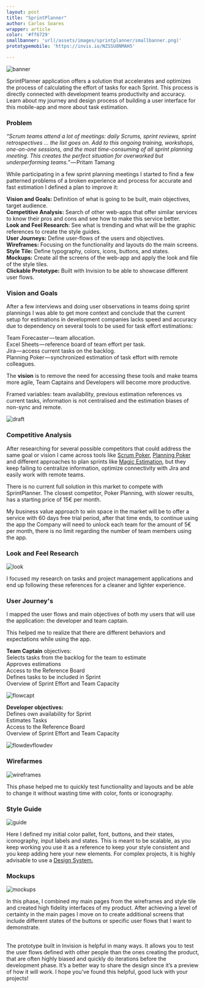 ```yaml
---
layout: post
title: "SprintPlanner"
author: Carlos Soares
wrapper: article
color: '#ff6729'
smallbanner: 'url(/assets/images/sprintplanner/smallbanner.png)'
prototypemobile: 'https://invis.io/NZSSU8NMAH5'

---
```


![banner](/assets/images/sprintplanner/banner.png)

SprintPlanner application offers a solution that accelerates and optimizes the process of calculating the effort of tasks for each Sprint. This process is directly connected with development teams productivity and accuracy.
Learn about my journey and design process of building a user interface for this mobile-app and more about task estimation.



### Problem

*“Scrum teams attend a lot of meetings: daily Scrums, sprint reviews, sprint retrospectives … the list goes on. Add to this ongoing training, workshops, one-on-one sessions, and the most time-consuming of all sprint planning meeting. This creates the perfect situation for overworked but underperforming teams.”* — Pritam Tamang

While participating in a few sprint planning meetings I started to find a few patterned problems of a broken experience and process for accurate and fast estimation I defined a plan to improve it:

**Vision and Goals:** Definition of what is going to be built, main objectives, target audience.  
**Competitive Analysis:** Search of other web-apps that offer similar services to know their pros and cons and see how to make this service better.  
**Look and Feel Research:** See what is trending and what will be the graphic references to create the style guides.  
**User Journeys:** Define user-flows of the users and objectives.  
**Wireframes:** Focusing on the functionality and layouts do the main screens.  
**Style Tile:** Define typography, colors, icons, buttons, and states.  
**Mockups:** Create all the screens of the web-app and apply the look and file of the style tiles.  
**Clickable Prototype:** Built with Invision to be able to showcase different user flows.  

### Vision and Goals

After a few interviews and doing user observations in teams doing sprint plannings I was able to get more context and conclude that the current setup for estimations in development companies lacks speed and accuracy due to dependency on several tools to be used for task effort estimations:  

Team Forecaster — team allocation.  
Excel Sheets — reference board of team effort per task.  
Jira — access current tasks on the backlog.  
Planning Poker — synchronized estimation of task effort with remote colleagues.  

The **vision** is to remove the need for accessing these tools and make teams more agile, Team Captains and Developers will become more productive.

Framed variables: team availability, previous estimation references vs current tasks, information is not centralised and the estimation biases of non-sync and remote.

![draft](/assets/images/sprintplanner/visio.png)  

### Competitive Analysis

After researching for several possible competitors that could address the same goal or vision I came across tools like [Scrum Poker](https://scrumpoker.online/), [Planning Poker](https://www.planningpoker.com/) and different approaches to plan sprints like [Magic Estimation](https://www.wibas.com/scrum/magic-estimation/en), but they keep failing to centralize information, optimize connectivity with Jira and easily work with remote teams.

There is no current full solution in this market to compete with SprintPlanner. The closest competitor, Poker Planning, with slower results, has a starting price of 15€ per month.

My business value approach to win space in the market will be to offer a service with 60 days free trial period, after that time ends, to continue using the app the Company will need to unlock each team for the amount of 5€ per month, there is no limit regarding the number of team members using the app.

### Look and Feel Research

![look](/assets/images/sprintplanner/look.png)

I focused my research on tasks and project management applications and end up following these references for a cleaner and lighter experience.

### User Journey's

I mapped the user flows and main objectives of both my users that will use the application: the developer and team captain.

This helped me to realize that there are different behaviors and expectations while using the app.

**Team Captain** objectives:  
Selects tasks from the backlog for the team to estimate  
Approves estimations  
Access to the Reference Board  
Defines tasks to be included in Sprint  
Overview of Sprint Effort and Team Capacity  

![flowcapt](/assets/images/sprintplanner/flowcapt.png)

**Developer objectives:**  
Defines own availability for Sprint  
Estimates Tasks  
Access to the Reference Board  
Overview of Sprint Effort and Team Capacity  

![flowdevflowdev](/assets/images/sprintplanner/flowdev.png)


### Wirefarmes

![wireframes](/assets/images/sprintplanner/wireframes.png)

This phase helped me to quickly test functionality and layouts and be able to change it without wasting time with color, fonts or iconography.


### Style Guide

![guide](/assets/images/sprintplanner/guide.png)

Here I defined my initial color pallet, font, buttons, and their states, iconography, input labels and states. This is meant to be scalable, as you keep working you use it as a reference to keep your style consistent and you keep adding here your new elements. For complex projects, it is highly advisable to use a [Design System.](https://medium.com/r/?url=https%3A%2F%2Fwww.nngroup.com%2Fcourses%2Fdesign-systems%2F)


### Mockups

![mockups](/assets/images/sprintplanner/mockups.png)

In this phase, I combined my main pages from the wireframes and style tile and created high fidelity interfaces of my product. After achieving a level of certainty in the main pages I move on to create additional screens that include different states of the buttons or specific user flows that I want to demonstrate.

<br>
The prototype built in Invision is helpful in many ways. It allows you to test the user flows defined with other people than the ones creating the product, that are often highly biased and quickly do iterations before the development phase. It’s a better way to share the design since it’s a preview of how it will work.   
I hope you’ve found this helpful, good luck with your projects!


















